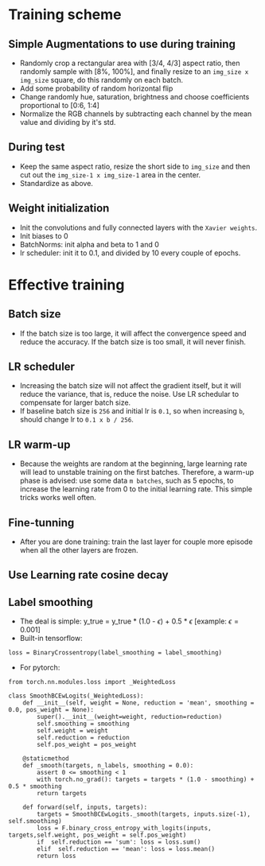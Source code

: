 # Training scheme
## Simple Augmentations to use during training
* Randomly crop a rectangular area with [3/4, 4/3] aspect ratio, then randomly sample with [8%, 100%], and finally resize to an `img_size x img_size` square, do this randomly on each batch.
* Add some probability of random horizontal flip
* Change randomly hue, saturation, brightness and choose coefficients proportional to [0:6, 1:4]
* Normalize the RGB channels by subtracting each channel by the mean value and dividing by it's std.
## During test
* Keep the same aspect ratio, resize the short side to `img_size` and then cut out the `img_size-1 x img_size-1` area in the center.
* Standardize as above.
## Weight initialization
* Init the convolutions and fully connected layers with the `Xavier weights`.
* Init biases to 0
* BatchNorms: init alpha and beta to 1 and 0
* lr scheduler: init it to 0.1, and divided by 10 every couple of epochs.

# Effective training
## Batch size
* If the batch size is too large, it will affect the convergence speed and reduce the accuracy. If the batch size is too small, it will never finish.
## LR scheduler
* Increasing the batch size will not affect the gradient itself, but it will reduce the variance, that is, reduce the noise. Use LR schedular to compensate for larger batch size.
* If baseline batch size is `256` and initial lr is `0.1`, so when increasing `b`, should change lr to `0.1 x b / 256`.
## LR warm-up
* Because the weights are random at the beginning, large learning rate will lead to unstable training on the first batches. Therefore, a warm-up phase is advised: use some data `m batches`, such as 5 epochs, to increase the learning rate from 0 to the initial learning rate. This simple tricks works well often.
## Fine-tunning
* After you are done training: train the last layer for couple more episode when all the other layers are frozen.
## Use Learning rate cosine decay
## Label smoothing
* The deal is simple: y_true = y_true * (1.0 - $\epsilon$) + 0.5 * $\epsilon$ [example: $\epsilon = 0.001$]
* Built-in tensorflow:
```
loss = BinaryCrossentropy(label_smoothing = label_smoothing)
```
* For pytorch:
```
from torch.nn.modules.loss import _WeightedLoss

class SmoothBCEwLogits(_WeightedLoss):
    def __init__(self, weight = None, reduction = 'mean', smoothing = 0.0, pos_weight = None):
        super().__init__(weight=weight, reduction=reduction)
        self.smoothing = smoothing
        self.weight = weight
        self.reduction = reduction
        self.pos_weight = pos_weight

    @staticmethod
    def _smooth(targets, n_labels, smoothing = 0.0):
        assert 0 <= smoothing < 1
        with torch.no_grad(): targets = targets * (1.0 - smoothing) + 0.5 * smoothing
        return targets

    def forward(self, inputs, targets):
        targets = SmoothBCEwLogits._smooth(targets, inputs.size(-1), self.smoothing)
        loss = F.binary_cross_entropy_with_logits(inputs, targets,self.weight, pos_weight = self.pos_weight)
        if  self.reduction == 'sum': loss = loss.sum()
        elif  self.reduction == 'mean': loss = loss.mean()
        return loss
```